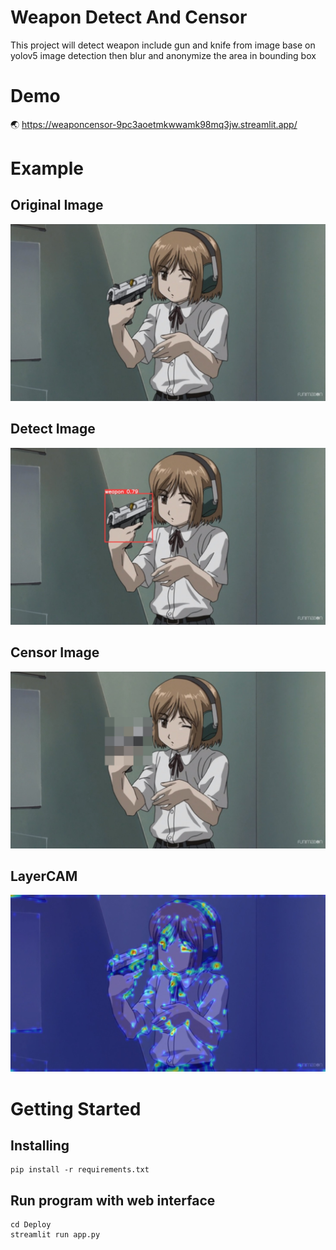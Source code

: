 # Weapon Detect And Censor

  This project will detect weapon include gun and knife from image base on yolov5 image detection then blur and anonymize the area in bounding box

# Demo
:earth_asia: https://weaponcensor-9pc3aoetmkwwamk98mq3jw.streamlit.app/

# Example

## Original Image
![Screenshot](example_image/original_image.jpg)

## Detect Image
![Screenshot](example_image/detect_image.jpg)

## Censor Image
![Screenshot](example_image/censor_image.jpg)

## LayerCAM
![Screenshot](example_image/layercam_image.jpg)

# Getting Started

## Installing

```
pip install -r requirements.txt
```

## Run program with web interface

```
cd Deploy
streamlit run app.py
```

